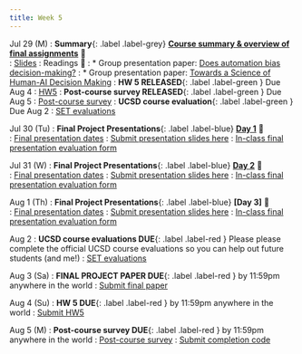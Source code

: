 ```yaml
---
title: Week 5 
---
```

Jul 29 (M)
: **Summary**{: .label .label-grey} **[Course summary & overview of final assignments](https://ucsd.zoom.us/rec/share/AD3ita2mtohBwRXUWHkIK5aG9S_U45aAzRuPGt3TbuN0I6vkLhrbrOu4rdvT5EGD.eeisnCv4woOeMGyR?startTime=1722297731000)** 🎥  
    : [Slides](https://canvas.ucsd.edu/files/12861240/download?download_frd=1)
: Readings 📖
: * Group presentation paper: [Does automation bias decision-making?](https://www.sciencedirect.com/science/article/abs/pii/S1071581999902525)
: * Group presentation paper: [Towards a Science of Human-AI Decision Making](https://dl.acm.org/doi/10.1145/3593013.3594087)
:  **HW 5 RELEASED**{: .label .label-green } Due Aug 4
    : [HW5](https://docs.google.com/document/d/1nKBwTcFFQuhRf49NNhUThzzWmYF2Rt-C8z5byhv6vyc/edit?usp=sharing)
:  **Post-course survey RELEASED**{: .label .label-green } Due Aug 5
    : [Post-course survey](https://forms.gle/xS6V4vMKeWgeVcmE9)
:  **UCSD course evaluation**{: .label .label-green } Due Aug 2
    : [SET evaluations](https://academicaffairs.ucsd.edu/Modules/Evals?e11720726)

Jul 30 (Tu) 
: **Final Project Presentations**{: .label .label-blue} **[Day 1](https://ucsd.zoom.us/rec/share/B4CdFPbwO5LuQT48oxpjrzvH3GvCQ3rHDkSu2xZdehV5peWmdnntTN95_AE1gi4K.PEftwf7BpemJAzC4)** 🎥  
    : [Final presentation dates](https://docs.google.com/document/d/1iLSbTZqS0W4K1cwa3Koy4BMfDHT9pQF2AMsbZk2BiKo/edit?usp=sharing)
    : [Submit presentation slides here](https://canvas.ucsd.edu/courses/57867/assignments/825120)
: [In-class final presentation evaluation form](https://docs.google.com/forms/d/e/1FAIpQLSdIcWNwAf9ekGZISElj9raVrs0_j_hSTJth9mw4Tmxmy_S86g/viewform)

Jul 31  (W)
: **Final Project Presentations**{: .label .label-blue} **[Day 2](https://ucsd.zoom.us/rec/share/CMogvojqPeOF6Ks7aGAkh2Tp5PNpsMwRzbA3l08gpiuNKoVBI91xVCurMyGo1T_v.s1ScQR1QNgtR8WEt?startTime=1722470592000)** 🎥  
    : [Final presentation dates](https://docs.google.com/document/d/1iLSbTZqS0W4K1cwa3Koy4BMfDHT9pQF2AMsbZk2BiKo/edit?usp=sharing)
    : [Submit presentation slides here](https://canvas.ucsd.edu/courses/57867/assignments/825120)
: [In-class final presentation evaluation form](https://docs.google.com/forms/d/e/1FAIpQLSdIcWNwAf9ekGZISElj9raVrs0_j_hSTJth9mw4Tmxmy_S86g/viewform)
    
Aug 1 (Th) 
: **Final Project Presentations**{: .label .label-blue} **[Day 3]** 🎥  
    : [Final presentation dates](https://docs.google.com/document/d/1iLSbTZqS0W4K1cwa3Koy4BMfDHT9pQF2AMsbZk2BiKo/edit?usp=sharing)
    : [Submit presentation slides here](https://canvas.ucsd.edu/courses/57867/assignments/825120)
: [In-class final presentation evaluation form](https://docs.google.com/forms/d/e/1FAIpQLSdIcWNwAf9ekGZISElj9raVrs0_j_hSTJth9mw4Tmxmy_S86g/viewform)
    
Aug 2
:  **UCSD course evaluations DUE**{: .label .label-red } Please please complete the official UCSD course evaluations so you can help out future students (and me!)
    : [SET evaluations](https://academicaffairs.ucsd.edu/Modules/Evals?e11720726)

Aug 3 (Sa)
:  **FINAL PROJECT PAPER DUE**{: .label .label-red } by 11:59pm anywhere in the world
    : [Submit final paper](https://canvas.ucsd.edu/courses/57867/assignments/820355)

Aug 4 (Su)
:  **HW 5 DUE**{: .label .label-red } by 11:59pm anywhere in the world
    : [Submit HW5](https://canvas.ucsd.edu/courses/57867/assignments/820353)

Aug 5 (M)
:  **Post-course survey DUE**{: .label .label-red } by 11:59pm anywhere in the world
    : [Post-course survey](https://forms.gle/xS6V4vMKeWgeVcmE9)
    : [Submit completion code](https://canvas.ucsd.edu/courses/57867/assignments/822857)


